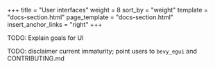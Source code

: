 +++
title = "User interfaces"
weight = 8
sort_by = "weight"
template = "docs-section.html"
page_template = "docs-section.html"
insert_anchor_links = "right"
+++

TODO: Explain goals for UI

TODO: disclaimer current immaturity; point users to `bevy_egui` and CONTRIBUTING.md

